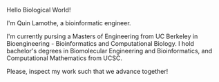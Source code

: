 Hello Biological World! 

I'm Quin Lamothe, a bioinformatic engineer.

I'm currently pursing a Masters of Engineering from UC Berkeley in Bioengineering - Bioinformatics and Computational Biology. 
I hold bachelor's degrees in Biomolecular Engineering and Bioinformatics, and Computational Mathematics from UCSC. 

Please, inspect my work such that we advance together! 
